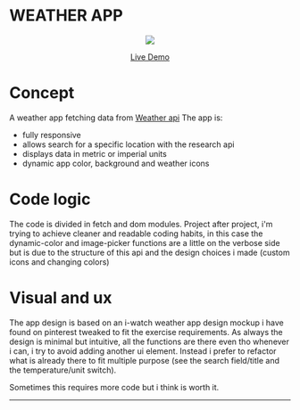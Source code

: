 # WEATHER APP

<div align="center">
<a href="https://blu3tan.github.io/Weather-App/">
<img src="./src/gifs/weather-gif-800.gif">
</a>

[Live Demo](https://blu3tan.github.io/Weather-App/)

</div>

# Concept

A weather app fetching data from <a href="https://www.weatherapi.com/">Weather api</a>
The app is:

- fully responsive
- allows search for a specific location with the research api
- displays data in metric or imperial units
- dynamic app color, background and weather icons

# Code logic

The code is divided in fetch and dom modules.
Project after project, i'm trying to achieve cleaner and readable coding habits, in this case the dynamic-color and image-picker functions are a little on the verbose side but is due to the structure of this api and the design choices i made (custom icons and changing colors)

# Visual and ux

The app design is based on an i-watch weather app design mockup i have found on pinterest tweaked to fit the exercise requirements.
As always the design is minimal but intuitive, all the functions are there even tho whenever i can, i try to avoid adding another ui element. Instead i prefer to refactor what is already there to fit multiple purpose (see the search field/title and the temperature/unit switch).

Sometimes this requires more code but i think is worth it.

---
